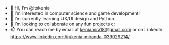 - 👋 Hi, I’m @itskenia
- 👀 I’m interested in computer science and game development!
- 🌱 I’m currently learning UX/UI design and Python.
- 💞️ I’m looking to collaborate on any fun projects c:
- 📫 You can reach me by email at keniamira18@gmail.com or on LinkedIn: https://www.linkedin.com/in/kenia-miranda-039029214/

<!---
itskenia/itskenia is a ✨ special ✨ repository because its `README.md` (this file) appears on your GitHub profile.
You can click the Preview link to take a look at your changes.
--->
